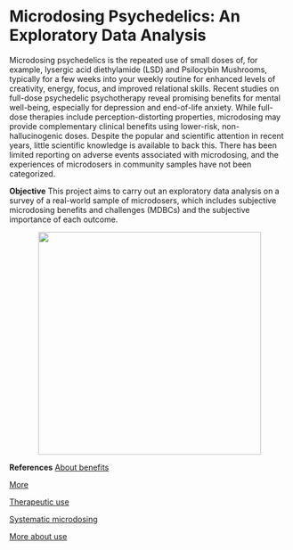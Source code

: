 # Microdosing Psychedelics: An Exploratory Data Analysis

Microdosing psychedelics is the repeated use of small doses of, for example, lysergic acid diethylamide (LSD) and Psilocybin Mushrooms, typically for a few weeks into your weekly routine for enhanced levels of creativity, energy, focus, and improved relational skills. Recent studies on full-dose psychedelic psychotherapy reveal promising benefits for mental well-being, especially for depression and end-of-life anxiety. While full-dose therapies include perception-distorting properties, microdosing may provide complementary clinical benefits using lower-risk, non-hallucinogenic doses. Despite the popular and scientific attention in recent years, little scientific knowledge is available to back this. There has been limited reporting on adverse events associated with microdosing, and the experiences of microdosers in community samples have not been categorized.

__Objective__ 
This project aims to carry out an exploratory data analysis on a survey of a real-world sample of microdosers, which includes subjective microdosing benefits and challenges (MDBCs) and the subjective importance of each outcome.

<p align="center">
  <img src="https://imgix.bustle.com/uploads/image/2019/9/23/81fa118c-1cf0-41a8-9e3c-05744d22dd8b-shutterstock_412607932-1.jpg?w=1020&h=576&fit=crop&crop=faces&auto=format%2Ccompress" width="400"">
</p>

__References__
[About benefits](https://www.ncbi.nlm.nih.gov/pmc/articles/PMC6617883/)

[More](https://pubmed.ncbi.nlm.nih.gov/30604183/)

[Therapeutic use](https://journals.sagepub.com/doi/full/10.1177/2045125320950567)

[Systematic microdosing](https://journals.plos.org/plosone/article?id=10.1371/journal.pone.0211023)

[More about use](https://www.sciencedirect.com/science/article/abs/pii/S095539591930307X)
